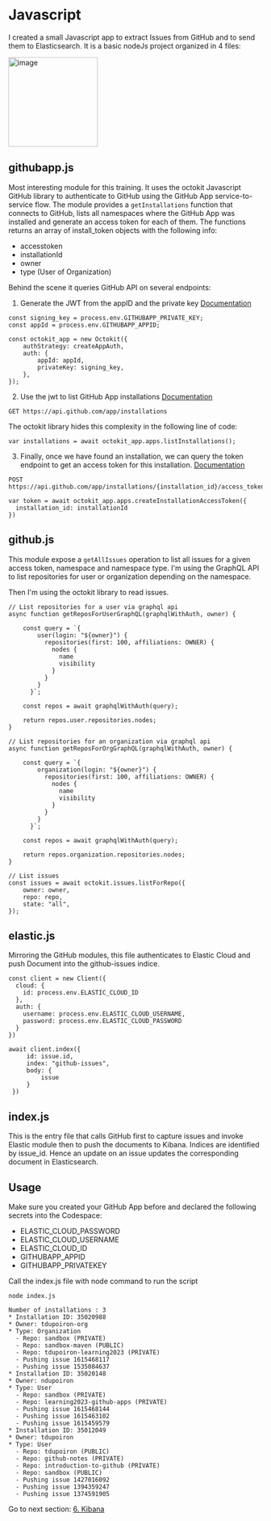 # Javascript

I created a small Javascript app to extract Issues from GitHub and to send them to Elasticsearch.
It is a basic nodeJs project organized in 4 files:

<img width="177" alt="image" src="https://user-images.githubusercontent.com/7711190/223730455-236e1e28-65ef-4807-8277-833e8226a4bf.png">

## githubapp.js
Most interesting module for this training. It uses the octokit Javascript GitHub library to authenticate to GitHub using the GitHub App service-to-service flow. The module provides a `getInstallations` function that connects to GitHub, lists all namespaces where the GitHub App was installed and generate an access token for each of them. The functions returns an array of install_token objects with the following info:
  * accesstoken
  * installationId
  * owner
  * type (User of Organization)
  
Behind the scene it queries GitHub API on several endpoints:

1. Generate the JWT from the appID and the private key
[Documentation](https://docs.github.com/en/apps/creating-github-apps/authenticating-with-a-github-app/generating-a-json-web-token-jwt-for-a-github-app)

```
const signing_key = process.env.GITHUBAPP_PRIVATE_KEY;
const appId = process.env.GITHUBAPP_APPID;

const octokit_app = new Octokit({
    authStrategy: createAppAuth,
    auth: {
        appId: appId,
        privateKey: signing_key,
    },
});
```

2. Use the jwt to list GitHub App installations
[Documentation](https://docs.github.com/en/rest/apps/apps?apiVersion=2022-11-28#list-installations-for-the-authenticated-app)

```
GET https://api.github.com/app/installations
```

The octokit library hides this complexity in the following line of code:

```
var installations = await octokit_app.apps.listInstallations();
```

3. Finally, once we have found an installation, we can query the token endpoint to get an access token for this installation.
[Documentation](https://docs.github.com/en/rest/apps/apps?apiVersion=2022-11-28#create-an-installation-access-token-for-an-app)

```
POST https://api.github.com/app/installations/{installation_id}/access_tokens
```

```
var token = await octokit_app.apps.createInstallationAccessToken({
  installation_id: installationId
})
```

## github.js
This module expose a `getAllIssues` operation to list all issues for a given access token, namespace and namespace type.
I'm using the GraphQL API to list repositories for user or organization depending on the namespace.

Then I'm using the octokit library to read issues.

```
// List repositories for a user via graphql api
async function getReposForUserGraphQL(graphqlWithAuth, owner) {
    
    const query = `{
        user(login: "${owner}") {
          repositories(first: 100, affiliations: OWNER) {
            nodes {
              name
              visibility
            }
          }
        }
      }`;

    const repos = await graphqlWithAuth(query);

    return repos.user.repositories.nodes;
}

// List repositories for an organization via graphql api
async function getReposForOrgGraphQL(graphqlWithAuth, owner) {
    
    const query = `{
        organization(login: "${owner}") {
          repositories(first: 100, affiliations: OWNER) {
            nodes {
              name
              visibility
            }
          }
        }
      }`;

    const repos = await graphqlWithAuth(query);

    return repos.organization.repositories.nodes;
}

// List issues
const issues = await octokit.issues.listForRepo({
    owner: owner,
    repo: repo,
    state: "all",
});
```

## elastic.js
Mirroring the GitHub modules, this file authenticates to Elastic Cloud and push Document into the github-issues indice.

```
const client = new Client({
  cloud: {
    id: process.env.ELASTIC_CLOUD_ID
  },
  auth: {
    username: process.env.ELASTIC_CLOUD_USERNAME,
    password: process.env.ELASTIC_CLOUD_PASSWORD
  }
})

await client.index({
     id: issue.id,
     index: "github-issues",
     body: {
         issue
     }
 })
```

## index.js
This is the entry file that calls GitHub first to capture issues and invoke Elastic module then to push the documents to Kibana.
Indices are identified by issue_id. Hence an update on an issue updates the corresponding document in Elasticsearch.

## Usage
Make sure you created your GitHub App before and declared the following secrets into the Codespace:

* ELASTIC_CLOUD_PASSWORD
* ELASTIC_CLOUD_USERNAME
* ELASTIC_CLOUD_ID
* GITHUBAPP_APPID
* GITHUBAPP_PRIVATEKEY

Call the index.js file with node command to run the script
```
node index.js
```

```
Number of installations : 3
* Installation ID: 35020988
* Owner: tdupoiron-org
* Type: Organization
  - Repo: sandbox (PRIVATE)
  - Repo: sandbox-maven (PUBLIC)
  - Repo: tdupoiron-learning2023 (PRIVATE)
  - Pushing issue 1615468117
  - Pushing issue 1535084637
* Installation ID: 35020148
* Owner: ndupoiron
* Type: User
  - Repo: sandbox (PRIVATE)
  - Repo: learning2023-github-apps (PRIVATE)
  - Pushing issue 1615468144
  - Pushing issue 1615463102
  - Pushing issue 1615459579
* Installation ID: 35012049
* Owner: tdupoiron
* Type: User
  - Repo: tdupoiron (PUBLIC)
  - Repo: github-notes (PRIVATE)
  - Repo: introduction-to-github (PRIVATE)
  - Repo: sandbox (PUBLIC)
  - Pushing issue 1427016092
  - Pushing issue 1394359247
  - Pushing issue 1374591905
````

Go to next section: [6. Kibana](6_KIBANA.md)